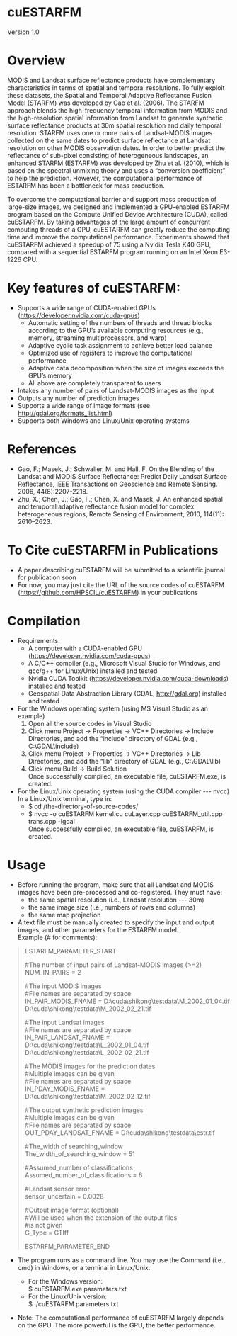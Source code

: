 cuESTARFM
========
Version 1.0

Overview
========
MODIS and Landsat surface reflectance products have complementary characteristics in terms of spatial and temporal resolutions. To fully exploit these datasets, the Spatial and Temporal Adaptive Reflectance Fusion Model (STARFM) was developed by Gao et al. (2006). The STARFM approach blends the high-frequency temporal information from MODIS and the high-resolution spatial information from Landsat to generate synthetic surface reflectance products at 30m spatial resolution and daily temporal resolution. STARFM uses one or more pairs of Landsat-MODIS images collected on the same dates to predict surface reflectance at Landsat resolution on other MODIS observation dates. In order to better predict the reflectance of sub-pixel consisting of heterogeneous landscapes, an enhanced STARFM (ESTARFM) was developed by Zhu et al. (2010), which is based on the spectral unmixing theory and uses a “conversion coefficient” to help the prediction. However, the computational performance of ESTARFM has been a bottleneck for mass production.

To overcome the computational barrier and support mass production of large-size images, we designed and implemented a GPU-enabled ESTARFM program based on the Compute Unified Device Architecture (CUDA), called cuESTARFM. By taking advantages of the large amount of concurrent computing threads of a GPU, cuESTARFM can greatly reduce the computing time and improve the computational performance. Experiments showed that cuESTARFM achieved a speedup of 75 using a Nvidia Tesla K40 GPU, compared with a sequential ESTARFM program running on an Intel Xeon E3-1226 CPU.

Key features of cuESTARFM:
========
+ Supports a wide range of CUDA-enabled GPUs (https://developer.nvidia.com/cuda-gpus)  
  - Automatic setting of the numbers of threads and thread blocks according to the GPU’s available computing resources (e.g., memory, streaming multiprocessors, and warp)  
  - Adaptive cyclic task assignment to achieve better load balance
  - Optimized use of registers to improve the computational performance
  - Adaptive data decomposition when the size of images exceeds the GPU’s memory  
  -	All above are completely transparent to users
+	Intakes any number of pairs of Landsat-MODIS images as the input
+ Outputs any number of prediction images
+ Supports a wide range of image formats (see http://gdal.org/formats_list.html)
+ Supports both Windows and Linux/Unix operating systems

References
========
+ Gao, F.; Masek, J.; Schwaller, M. and Hall, F. On the Blending of the Landsat and MODIS Surface Reflectance: Predict Daily Landsat Surface Reflectance, IEEE Transactions on Geoscience and Remote Sensing. 2006, 44(8):2207-2218.   
+ Zhu, X.; Chen, J.; Gao, F.; Chen, X. and Masek, J. An enhanced spatial and temporal adaptive reflectance fusion model for complex heterogeneous regions, Remote Sensing of Environment, 2010, 114(11): 2610–2623.

To Cite cuESTARFM in Publications
========
+ A paper describing cuESTARFM will be submitted to a scientific journal for publication soon
+	For now, you may just cite the URL of the source codes of cuESTARFM (https://github.com/HPSCIL/cuESTARFM) in your publications

Compilation
========
+ Requirements:
  -	A computer with a CUDA-enabled GPU (https://developer.nvidia.com/cuda-gpus)
  -	A C/C++ compiler (e.g., Microsoft Visual Studio for Windows, and gcc/g++ for Linux/Unix) installed and tested
  -	Nvidia CUDA Toolkit (https://developer.nvidia.com/cuda-downloads) installed and tested
  -	Geospatial Data Abstraction Library (GDAL, http://gdal.org) installed and tested
+ For the Windows operating system (using MS Visual Studio as an example)
  1. Open all the source codes in Visual Studio
  2. Click menu Project -> Properties -> VC++ Directories -> Include Directories, and add the “include” directory of GDAL (e.g., C:\GDAL\include\)
  3. Click menu Project -> Properties -> VC++ Directories -> Lib Directories, and add the “lib” directory of GDAL (e.g., C:\GDAL\lib\)
  4. Click menu Build -> Build Solution  
  Once successfully compiled, an executable file, cuESTARFM.exe, is created.
+ For the Linux/Unix operating system (using the CUDA compiler --- nvcc)  
In a Linux/Unix terminal, type in: 
  - $ cd /the-directory-of-source-codes/
  - $ nvcc -o cuESTARFM kernel.cu cuLayer.cpp cuESTARFM_util.cpp trans.cpp -lgdal  
  Once successfully compiled, an executable file, cuESTARFM, is created.
  
Usage 
========
+ Before running the program, make sure that all Landsat and MODIS images have been pre-processed and co-registered. They must have:
  - the same spatial resolution (i.e., Landsat resolution --- 30m)
  - the same image size (i.e., numbers of rows and columns)
  - the same map projection
+ A text file must be manually created to specify the input and output images, and other parameters for the ESTARFM model.  
Example (# for comments):

>ESTARFM_PARAMETER_START
>
>#The number of input pairs of Landsat-MODIS images (>=2)  
>  NUM_IN_PAIRS = 2
>
>#The input MODIS images   
>#File names are separated by space  
>  IN_PAIR_MODIS_FNAME = D:\cuda\shikong\testdata\M_2002_01_04.tif  D:\cuda\shikong\testdata\M_2002_02_21.tif
>
>#The input Landsat images  
>#File names are separated by space  
>  IN_PAIR_LANDSAT_FNAME = D:\cuda\shikong\testdata\L_2002_01_04.tif D:\cuda\shikong\testdata\L_2002_02_21.tif
>
>#The MODIS images for the prediction dates  
>#Multiple images can be given  
>#File names are separated by space  
>  IN_PDAY_MODIS_FNAME = D:\cuda\shikong\testdata\M_2002_02_12.tif
>
>#The output synthetic prediction images  
>#Multiple images can be given  
>#File names are separated by space  
>  OUT_PDAY_LANDSAT_FNAME = D:\cuda\shikong\testdata\estr.tif
>
>#The_width of searching_window  
>  The_width_of_searching_window = 51
>
>#Assumed_number of classifications  
>  Assumed_number_of_classifications = 6
>
>#Landsat sensor error   
>  sensor_uncertain = 0.0028
>
>#Output image format (optional)  
>#Will be used when the extension of the output files  
>#is not given  
>  G_Type = GTIff
>
>ESTARFM_PARAMETER_END

+ The program runs as a command line. You may use the Command (i.e., cmd) in Windows, or a terminal in Linux/Unix. 
   - For the Windows version:    
   $ cuESTARFM.exe parameters.txt 
   - For the Linux/Unix version:   
   $ ./cuESTARFM parameters.txt 

+ Note: The computational performance of cuESTARFM largely depends on the GPU. The more powerful is the GPU, the better performance. 

